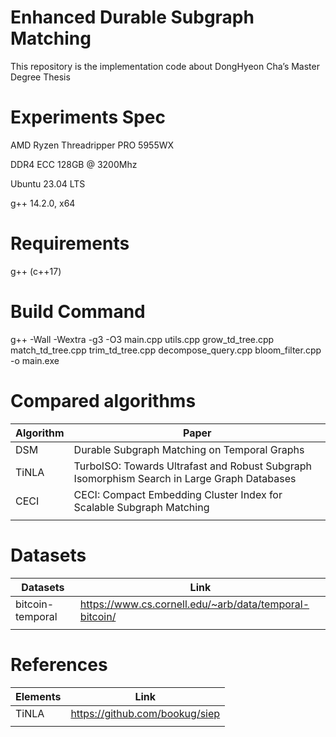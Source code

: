 # Enhanced Durable Subgraph Matching



This repository is the implementation code about DongHyeon Cha’s Master Degree Thesis

# Experiments Spec

AMD Ryzen Threadripper PRO 5955WX

DDR4 ECC 128GB @ 3200Mhz

Ubuntu 23.04 LTS

g++ 14.2.0, x64

# Requirements

g++ (c++17)

# Build Command

g++ -Wall -Wextra -g3 -O3 main.cpp utils.cpp grow_td_tree.cpp match_td_tree.cpp trim_td_tree.cpp decompose_query.cpp bloom_filter.cpp -o main.exe

# Compared algorithms



| Algorithm | Paper |
| --- | --- |
| DSM | Durable Subgraph Matching on Temporal Graphs |
| TiNLA | TurboISO: Towards Ultrafast and Robust Subgraph Isomorphism Search in Large Graph Databases |
| CECI | CECI: Compact Embedding Cluster Index for Scalable Subgraph Matching |
|  |  |

# Datasets



| Datasets | Link |
| --- | --- |
| bitcoin-temporal | https://www.cs.cornell.edu/~arb/data/temporal-bitcoin/ |
|  |  |

# References

| Elements | Link |
| --- | --- |
| TiNLA | https://github.com/bookug/siep |
|  |  |
